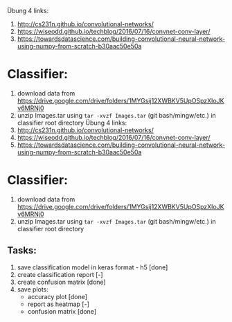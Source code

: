 Übung 4 links:
1.  http://cs231n.github.io/convolutional-networks/
2.  https://wiseodd.github.io/techblog/2016/07/16/convnet-conv-layer/
3.  https://towardsdatascience.com/building-convolutional-neural-network-using-numpy-from-scratch-b30aac50e50a

# Classifier:

1. download data from https://drive.google.com/drive/folders/1MYGsij12XWBKV5UpOSpzXIoJKv6MRNj0
2. unzip Images.tar using ``tar -xvzf Images.tar`` (git bash/mingw/etc.) in classifier root directory
Übung 4 links:
1.  http://cs231n.github.io/convolutional-networks/
2.  https://wiseodd.github.io/techblog/2016/07/16/convnet-conv-layer/
3.  https://towardsdatascience.com/building-convolutional-neural-network-using-numpy-from-scratch-b30aac50e50a

# Classifier:

1. download data from https://drive.google.com/drive/folders/1MYGsij12XWBKV5UpOSpzXIoJKv6MRNj0
2. unzip Images.tar using ``tar -xvzf Images.tar`` (git bash/mingw/etc.) in classifier root directory

## Tasks:

1. save classification model in keras format - h5 [done]
2. create classification report [-]
3. create confusion matrix [done]
4. save plots:
    - accuracy plot [done]
    - report as heatmap [-]
    - confusion matrix [done]